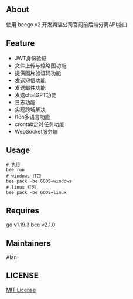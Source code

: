 ## About
使用 beego v2 开发興溢公司官网前后端分离API接口

## Feature
* JWT身份验证
* 文件上传与缩略图功能
* 提供图片验证码功能
* 发送短信功能
* 发送邮件功能
* 发送chatGPT功能
* 日志功能
* 实现跨域解决
* i18n多语言功能
* crontab定时任务功能
* WebSocket服务端

## Usage
```
# 执行
bee run
# windows 打包
bee pack -be GOOS=windows
# linux 打包
bee pack -be GOOS=linux
```

## Requires
go v1.19.3
bee v2.1.0

## Maintainers
Alan

## LICENSE
[MIT License](https://github.com/joanbabyfet/beego_synolux/blob/master/LICENSE)
